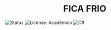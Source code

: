 <h1 align="center"> FICA FRIO </h1>

![Status](https://img.shields.io/badge/status-em%20desenvolvimento-yellow)
![License: Acadêmico](https://img.shields.io/badge/licença-acadêmica-lightgrey)
![C#](https://img.shields.io/badge/C%23-51.9%25-blue)
